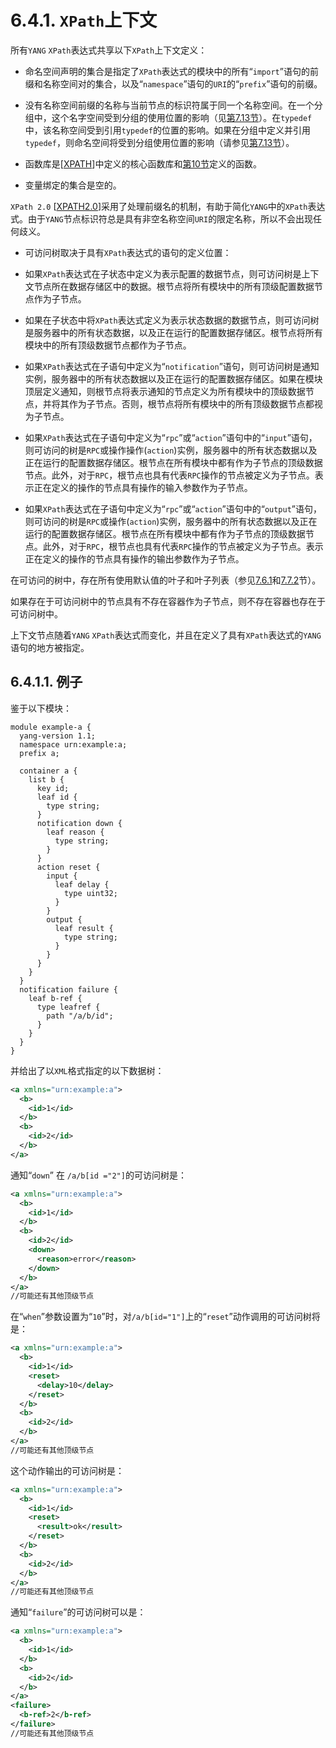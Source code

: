 # 6.4.1. `XPath`上下文

所有`YANG` `XPath`表达式共享以下`XPath`上下文定义：

- 命名空间声明的集合是指定了`XPath`表达式的模块中的所有“`import`”语句的前缀和名称空间对的集合，以及“`namespace`”语句的`URI`的“`prefix`”语句的前缀。

- 没有名称空间前缀的名称与当前节点的标识符属于同一个名称空间。在一个分组中，这个名字空间受到分组的使用位置的影响（见[第7.13节](../section-7/7.13.md)）。在`typedef`中，该名称空间受到引用`typedef`的位置的影响。如果在分组中定义并引用`typedef`，则命名空间将受到分组使用位置的影响（请参见[第7.13节](../section-7/7.13.md)）。

- 函数库是[[XPATH](https://tools.ietf.org/html/rfc7950#ref-XPATH)]中定义的核心函数库和[第10节](../section-10/README.md)定义的函数。

- 变量绑定的集合是空的。

`XPath 2.0` [[XPATH2.0](https://tools.ietf.org/html/rfc7950#ref-XPATH2.0)]采用了处理前缀名的机制，有助于简化`YANG`中的`XPath`表达式。由于`YANG`节点标识符总是具有非空名称空间`URI`的限定名称，所以不会出现任何歧义。

- 可访问树取决于具有`XPath`表达式的语句的定义位置：

- 如果`XPath`表达式在子状态中定义为表示配置的数据节点，则可访问树是上下文节点所在数据存储区中的数据。根节点将所有模块中的所有顶级配置数据节点作为子节点。

- 如果在子状态中将`XPath`表达式定义为表示状态数据的数据节点，则可访问树是服务器中的所有状态数据，以及正在运行的配置数据存储区。根节点将所有模块中的所有顶级数据节点都作为子节点。

- 如果`XPath`表达式在子语句中定义为“`notification`”语句，则可访问树是通知实例，服务器中的所有状态数据以及正在运行的配置数据存储区。如果在模块顶层定义通知，则根节点将表示通知的节点定义为所有模块中的顶级数据节点，并将其作为子节点。否则，根节点将所有模块中的所有顶级数据节点都视为子节点。

- 如果`XPath`表达式在子语句中定义为“`rpc`”或“`action`”语句中的“`input`”语句，则可访问的树是`RPC`或操作操作(`action`)实例，服务器中的所有状态数据以及正在运行的配置数据存储区。根节点在所有模块中都有作为子节点的顶级数据节点。此外，对于`RPC`，根节点也具有代表`RPC`操作的节点被定义为子节点。表示正在定义的操作的节点具有操作的输入参数作为子节点。

- 如果`XPath`表达式在子语句中定义为“`rpc`”或“`action`”语句中的“`output`”语句，则可访问的树是`RPC`或操作(`action`)实例，服务器中的所有状态数据以及正在运行的配置数据存储区。根节点在所有模块中都有作为子节点的顶级数据节点。此外，对于`RPC`，根节点也具有代表`RPC`操作的节点被定义为子节点。表示正在定义的操作的节点具有操作的输出参数作为子节点。

在可访问的树中，存在所有使用默认值的叶子和叶子列表（参见[7.6.1](../section-7/7.6.md)和[7.7.2](../section-7/7.7.md)节）。

如果存在于可访问树中的节点具有不存在容器作为子节点，则不存在容器也存在于可访问树中。

上下文节点随着`YANG` `XPath`表达式而变化，并且在定义了具有`XPath`表达式的`YANG`语句的地方被指定。

## 6.4.1.1. 例子

鉴于以下模块：

```YANG
module example-a {
  yang-version 1.1;
  namespace urn:example:a;
  prefix a;

  container a {
    list b {
      key id;
      leaf id {
        type string;
      }
      notification down {
        leaf reason {
          type string;
        }
      }
      action reset {
        input {
          leaf delay {
            type uint32;
          }
        }
        output {
          leaf result {
            type string;
          }
        }
      }
    }
  }
  notification failure {
    leaf b-ref {
      type leafref {
        path "/a/b/id";
      }
    }
  }
}
```

并给出了以`XML`格式指定的以下数据树：

```xml
<a xmlns="urn:example:a">
  <b>
    <id>1</id>
  </b>
  <b>
    <id>2</id>
  </b>
</a>
```

通知“`down`” 在 `/a/b[id ="2"]`的可访问树是：

```xml
<a xmlns="urn:example:a">
  <b>
    <id>1</id>
  </b>
  <b>
    <id>2</id>
    <down>
      <reason>error</reason>
    </down>
  </b>
</a>
//可能还有其他顶级节点
```

在“`when`”参数设置为“`10`”时，对`/a/b[id="1"]`上的“`reset`”动作调用的可访问树将是：

```xml
<a xmlns="urn:example:a">
  <b>
    <id>1</id>
    <reset>
      <delay>10</delay>
    </reset>
  </b>
  <b>
    <id>2</id>
  </b>
</a>
//可能还有其他顶级节点
```

这个动作输出的可访问树是：

```xml
<a xmlns="urn:example:a">
  <b>
    <id>1</id>
    <reset>
      <result>ok</result>
    </reset>
  </b>
  <b>
    <id>2</id>
  </b>
</a>
//可能还有其他顶级节点
```

通知“`failure`”的可访问树可以是：

```xml
<a xmlns="urn:example:a">
  <b>
    <id>1</id>
  </b>
  <b>
    <id>2</id>
  </b>
</a>
<failure>
  <b-ref>2</b-ref>
</failure>
//可能还有其他顶级节点
```
